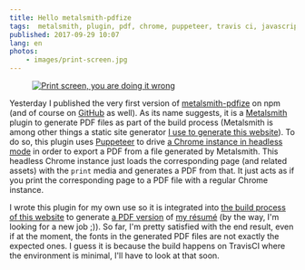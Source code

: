 ```yaml
---
title: Hello metalsmith-pdfize
tags:  metalsmith, plugin, pdf, chrome, puppeteer, travis ci, javascript, jamstack
published: 2017-09-29 10:07
lang: en
photos:
    - images/print-screen.jpg
---
```


<figure class="object-left bordered">
    <a href="/images/print-screen.jpg">
    <img loading="lazy" src="/images/330x/print-screen.jpg" alt="Print screen, you are doing it
    wrong">
    </a>
</figure>

Yesterday I published the very first version of
[metalsmith-pdfize](https://www.npmjs.com/package/metalsmith-pdfize) on npm (and
of course on [GitHub](https://www.github.com/dpobel/metalsmith-pdfize) as well).
As its name suggests, it is a [Metalsmith](http://metalsmith.io/) plugin to
generate PDF files as part of the build process (Metalsmith is among other
things a static site generator [I use to generate this website](/post/powered-by-metalsmith/)). To do so, this plugin uses
[Puppeteer](https://www.npmjs.com/package/puppeteer) to drive [a Chrome instance
in headless
mode](https://developers.google.com/web/updates/2017/04/headless-chrome) in
order to export a PDF from a file generated by Metalsmith. This headless Chrome
instance just loads the corresponding page (and related assets) with the `print`
media and generates a PDF from that. It just acts as if you print the
corresponding page to a PDF file with a regular Chrome instance.

I wrote this plugin for my own use so it is integrated into [the build process
of this
website](https://github.com/dpobel/damien.pobel.fr/pull/53/files#diff-efd59cd1bdc5c9ac6d0eaa368f1e149fR84)
to generate [a PDF version](/page/cv/cv-damien-pobel.pdf) of [my
résumé](/page/cv/) (by the way, I'm looking for a new job ;)). So far, I'm
pretty satisfied with the end result, even if at the moment, the fonts in the
generated PDF files are not exactly the expected ones. I guess it is because the
build happens on TravisCI where the environment is minimal, I'll have to look at
that soon.
